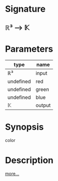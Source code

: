 # Signature
## ℝ³ ⟶ 𝕂

# Parameters

| type | name |
|------|------|
|ℝ³|input|
|undefined|red|
|undefined|green|
|undefined|blue|
|𝕂|output|

# Synopsis
color

# Description

[more...](https://en.wikipedia.org/wiki/RGB_color_model)